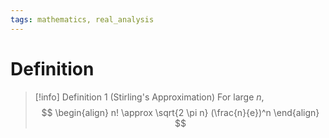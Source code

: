 ```yaml
---
tags: mathematics, real_analysis
---
```


# Definition

> [!info] Definition 1 (Stirling's Approximation)
> For large $n$,
> $$
> \begin{align}
> n! \approx \sqrt{2 \pi n} (\frac{n}{e})^n
> \end{align}
> $$